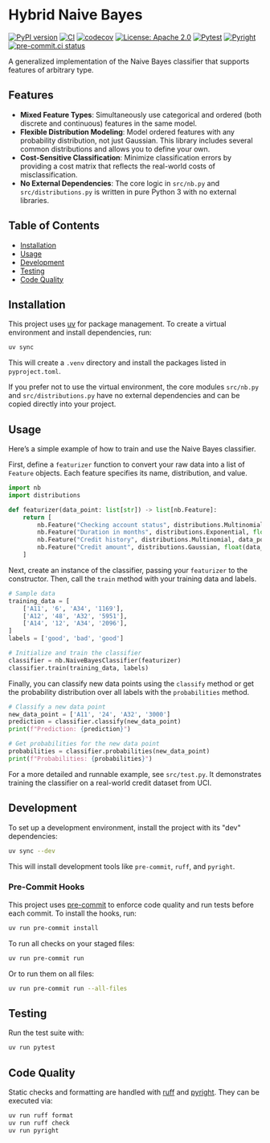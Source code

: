# Hybrid Naive Bayes

[![PyPI version](https://img.shields.io/pypi/v/hybrid-naive-bayes.svg)](https://pypi.org/project/hybrid-naive-bayes/)
[![CI](https://github.com/ashkonfarhangi/hybrid-naive-bayes/actions/workflows/ci.yml/badge.svg)](https://github.com/ashkonfarhangi/hybrid-naive-bayes/actions/workflows/ci.yml)
[![codecov](https://codecov.io/gh/ashkonfarhangi/hybrid-naive-bayes/branch/main/graph/badge.svg)](https://codecov.io/gh/ashkonfarhangi/hybrid-naive-bayes)
[![License: Apache 2.0](https://img.shields.io/badge/License-Apache_2.0-blue.svg)](./LICENSE)
[![Pytest](https://img.shields.io/badge/tested%20with-pytest-blue)](https://docs.pytest.org/en/stable/)
[![Pyright](https://img.shields.io/badge/checked%20with-pyright-blue)](https://github.com/microsoft/pyright)
[![pre-commit.ci status](https://results.pre-commit.ci/badge/github/ashkonfarhangi/hybrid-naive-bayes/main.svg)](https://results.pre-commit.ci/latest/github/ashkonfarhangi/hybrid-naive-bayes/main)

A generalized implementation of the Naive Bayes classifier that supports features of arbitrary type.

## Features

- **Mixed Feature Types**: Simultaneously use categorical and ordered (both discrete and continuous) features in the same model.
- **Flexible Distribution Modeling**: Model ordered features with any probability distribution, not just Gaussian. This library includes several common distributions and allows you to define your own.
- **Cost-Sensitive Classification**: Minimize classification errors by providing a cost matrix that reflects the real-world costs of misclassification.
- **No External Dependencies**: The core logic in `src/nb.py` and `src/distributions.py` is written in pure Python 3 with no external libraries.

## Table of Contents

- [Installation](#installation)
- [Usage](#usage)
- [Development](#development)
- [Testing](#testing)
- [Code Quality](#code-quality)

## Installation

This project uses [uv](https://github.com/astral-sh/uv) for package management. To create a virtual environment and install dependencies, run:

```bash
uv sync
```

This will create a `.venv` directory and install the packages listed in `pyproject.toml`.

If you prefer not to use the virtual environment, the core modules `src/nb.py` and `src/distributions.py` have no external dependencies and can be copied directly into your project.

## Usage

Here’s a simple example of how to train and use the Naive Bayes classifier.

First, define a `featurizer` function to convert your raw data into a list of `Feature` objects. Each feature specifies its name, distribution, and value.

```python
import nb
import distributions

def featurizer(data_point: list[str]) -> list[nb.Feature]:
    return [
        nb.Feature("Checking account status", distributions.Multinomial, data_point[0]),
        nb.Feature("Duration in months", distributions.Exponential, float(data_point[1])),
        nb.Feature("Credit history", distributions.Multinomial, data_point[2]),
        nb.Feature("Credit amount", distributions.Gaussian, float(data_point[4])),
    ]
```

Next, create an instance of the classifier, passing your `featurizer` to the constructor. Then, call the `train` method with your training data and labels.

```python
# Sample data
training_data = [
    ['A11', '6', 'A34', '1169'],
    ['A12', '48', 'A32', '5951'],
    ['A14', '12', 'A34', '2096'],
]
labels = ['good', 'bad', 'good']

# Initialize and train the classifier
classifier = nb.NaiveBayesClassifier(featurizer)
classifier.train(training_data, labels)
```

Finally, you can classify new data points using the `classify` method or get the probability distribution over all labels with the `probabilities` method.

```python
# Classify a new data point
new_data_point = ['A11', '24', 'A32', '3000']
prediction = classifier.classify(new_data_point)
print(f"Prediction: {prediction}")

# Get probabilities for the new data point
probabilities = classifier.probabilities(new_data_point)
print(f"Probabilities: {probabilities}")
```

For a more detailed and runnable example, see `src/test.py`. It demonstrates training the classifier on a real-world credit dataset from UCI.

## Development

To set up a development environment, install the project with its "dev" dependencies:

```bash
uv sync --dev
```

This will install development tools like `pre-commit`, `ruff`, and `pyright`.

### Pre-Commit Hooks

This project uses [pre-commit](https://pre-commit.com/) to enforce code quality and run tests before each commit. To install the hooks, run:

```bash
uv run pre-commit install
```

To run all checks on your staged files:

```bash
uv run pre-commit run
```

Or to run them on all files:
```bash
uv run pre-commit run --all-files
```

## Testing

Run the test suite with:

```bash
uv run pytest
```

## Code Quality

Static checks and formatting are handled with [ruff](https://github.com/astral-sh/ruff) and [pyright](https://github.com/microsoft/pyright). They can be executed via:

```bash
uv run ruff format
uv run ruff check
uv run pyright
```
